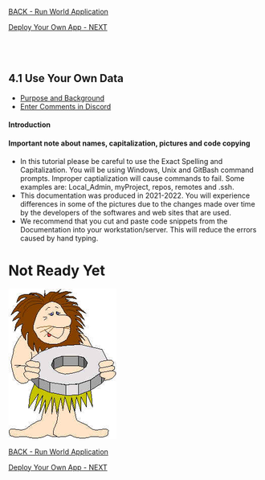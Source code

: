 <!-- ------------------------------------------------------------------------- -->

<div class="page-back">

[BACK - Run World Application](/formR/fr0404_World-Application.md)
</div><div class="page-next">

[Deploy Your Own App - NEXT](/formR/fr0501_Deploy-Your-Own-App.md)
</div><div style="margin-top:35px">&nbsp;</div>

<!-- ------------------------------------------------------------------------- -->


## 4.1 Use Your Own Data
- [Purpose and Background](../Setup/purposes/pfr0307_Setup-React-Apps-Ubuntu.md)
- [Enter Comments in Discord](https://discord.com/channels/928752444316483585/959889904203104337)

#### Introduction


#### Important note about names, capitalization, pictures and code copying
- In this tutorial please be careful to use the Exact Spelling and Capitalization. You will be using Windows, Unix and GitBash command prompts. Improper captialization will cause commands to fail. Some examples are: Local_Admin, myProject, repos, remotes and .ssh.
- This documentation was produced in 2021-2022. You will experience differences in some of the pictures due to the changes made over time by the developers of the softwares and web sites that are used.
- We recommend that you cut and paste code snippets from the Documentation into your workstation/server. This will reduce the errors caused by hand typing.

# Not Ready Yet

![Not Ready Yet](./images/fr0000-01_not-ready.png "Not Ready Yet")


<!-- ------------------------------------------------------------------------- -->

<div class="page-back">

[BACK - Run World Application](/formR/fr0404_World-Application.md)
</div><div class="page-next">

[Deploy Your Own App - NEXT](/formR/fr0501_Deploy-Your-Own-App.md)
</div>

<!-- ------------------------------------------------------------------------- -->
